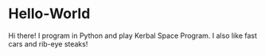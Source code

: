 # Hello-World

Hi there! I program in Python and play Kerbal Space Program. I also like fast cars and rib-eye steaks!
